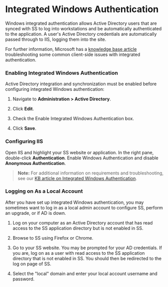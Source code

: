 [title]: # (Integrated Windows Authentication)
[tags]: # (XXX)
[priority]: # (10)

# Integrated Windows Authentication

Windows integrated authentication allows Active Directory users that are synced with SS to log into workstations and be automatically authenticated to the application. A user's Active Directory credentials are automatically passed through to IIS, logging them into the site.

For further information, Microsoft has a [knowledge base article](http://support.microsoft.com/kb/258063) troubleshooting some common client-side issues with integrated authentication.

### Enabling Integrated Windows Authentication

Active Directory integration and synchronization must be enabled before configuring integrated Windows authentication:

1. Navigate to **Administration > Active Directory**.

1. Click **Edit**.

1. Check the Enable Integrated Windows Authentication box.

1. Click **Save**.

### Configuring IIS

Open IIS and highlight your SS website or application. In the right pane, double-click **Authentication**. Enable Windows Authentication and disable **Anonymous Authentication**.

> **Note:** For additional information on requirements and troubleshooting, see our [KB article on Integrated Windows Authentication](https://thycotic.force.com/support/s/article/Setting-Up-Integrated-Windows-Authentication-in-Secret-Server-10-0).

### Logging on As a Local Account

After you have set up integrated Windows authentication, you may sometimes want to log in as a local admin account to configure SS, perform an upgrade, or if AD is down.

1. Log on your computer as an Active Directory account that has read access to the SS application directory but is not enabled in SS.

1. Browse to SS using Firefox or Chrome.

1. Go to your SS website. You may be prompted for your AD credentials. If you are, log on as a user with read access to the SS application directory that is not enabled in SS. You should then be redirected to the log on page of SS.

1. Select the "local" domain and enter your local account username and password.
